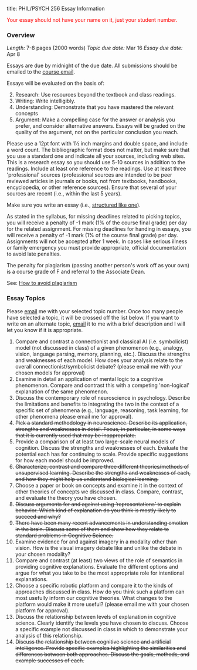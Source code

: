 title: PHIL/PSYCH 256 Essay Information

<span style="color:red">Your essay should not have your name on it, just your student number.</span>

### Overview

*Length:* 7-8 pages (2000 words)
*Topic due date:* Mar 16
*Essay due date:* Apr 8

Essays are due by midnight of the due date.  All submissions should be emailed to the [course email](mailto:cogsci300@gmail.com).  

Essays will be evaluated on the basis of:

2. Research: Use resources beyond the textbook and class readings.
3. Writing: Write intelligibly.
3. Understanding: Demonstrate that you have mastered the relevant concepts
4. Argument: Make a compelling case for the answer or analysis you prefer, and consider alternative answers. Essays will be graded on the quality of the argument, not on the particular conclusion you reach.

Please use a 12pt font with 1½ inch margins and double space, and include a word count. The bibliiographic format does not matter, but make sure that you use a standard one and indicate all your sources, including web sites. This is a research essay so you should use 5-10 sources in addition to the readings. Include at least one reference to the readings. Use at least three 'professional' sources (professional sources are intended to be peer reviewed articles in journals or books, not from textbooks, handbooks, encyclopedia, or other reference sources). Ensure that several of your sources are recent (i.e., within the last 5 years).

Make sure you write an essay (i.e., [structured like one](http://www.sfu.ca/philosophy/resources/writing.html)).

As stated in the syllabus, for missing deadlines related to picking topics, you will receive a penalty of -1 mark (1% of the course final grade) per day for the related assignment. For missing deadlines for handing in essays, you will receive a penalty of -1 mark (1% of the course final grade) per day. Assignments will not be accepted after 1 week.  In cases like serious illness or family emergency you must provide appropriate, official documentation to avoid late penalties.

The penalty for plagiarism (passing another person's work off as your own) is a course
grade of F and referral to the Associate Dean.

See: [How to avoid plagiarism](https://uwaterloo.ca/arts/undergraduate/student-support/academic-standing-understanding-your-unofficial-transcript/ethical-behaviour)

### Essay Topics

Please [email](mailto:philpsych256@gmail.com) me with your selected topic number.  Once too many people have selected a topic, it will be crossed off the list below.  If you want to write on an alternate topic, [email](mailto:philpsych256@gmail.com) it to me with a brief description and I will let you know if it is appropriate. 

1. Compare and contrast a connectionist and classical AI (i.e. symbolicist) model (not discussed in class) of a given phenomenon (e.g., analogy, vision, language parsing, memory, planning, etc.). Discuss the strengths and weaknesses of each model. How does your analysis relate to the overall connectionist/symbolicist debate? (please email me with your chosen models for approval)
1. Examine in detail an application of mental logic to a cognitive phenomenon. Compare and contrast this with a competing 'non-logical' explanation of the same phenomenon.
1. Discuss the contemporary role of neuroscience in psychology. Describe the limitations and benefits to integrating the two in the context of a specific set of phenomena (e.g., language, reasoning, task learning, for other phenomena please email me for approval).
1. <strike>Pick a standard methodology in neuroscience. Describe its application, strengths and weaknesses in detail. Focus, in particular, in some ways that it is currently used that may be inappropriate.</strike>
1. Provide a comparison of at least two large-scale neural models of cognition. Discuss the strengths and weaknesses of each.  Evaluate the potential each has for continuing to scale. Provide specific suggestions for how each model should be improved.
1. <strike>Characterize, contrast and compare three different theories/methods of unsupervised learning. Describe the strengths and weaknesses of each, and how they might help us understand biological learning.</strike>
1. Choose a paper or book on concepts and examine it in the context of other theories of concepts we discussed in class. Compare, contrast, and evaluate the theory you have chosen.
1. <strike>Discuss arguments for and against using ‘representations’ to explain behavior. Which kind of explanation do you think is mostly likely to succeed and why?</strike>
1. <strike>There have been many recent advancements in understanding emotion in the brain. Discuss some of them and show how they relate to standard problems in Cognitive Science.</strike>
1. Examine evidence for and against imagery in a modality other than vision. How is the visual imagery debate like and unlike the debate in your chosen modality?
1. Compare and contrast (at least) two views of the role of semantics in providing cognitive explanations. Evaluate the different options and argue for what you take to be the most appropriate role for intentional explanations.
1. Choose a specific robotic platform and compare it to the kinds of approaches discussed in class. How do you think such a platform can most usefully inform our cognitive theories. What changes to the platform would make it more useful? (please email me with your chosen platform for approval).
1. Discuss the relationship between levels of explanation in cognitive science. Clearly identify the levels you have chosen to discuss. Choose a specific example not discussed in class in which to demonstrate your analysis of this relationship.
1. <strike>Discuss the relationship between cognitive science and artificial intelligence. Provide specific examples highlighting the similarities and differences between both approaches. Discuss the goals, methods, and example successes of each.</strike>